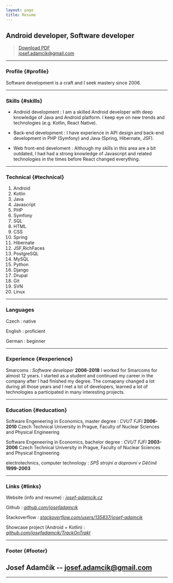 ```yaml
---
layout: page
title: Resume
---
```


## Android developer, Software developer

> [Download PDF](resume.pdf)  
> [josef.adamcik@gmail.com](mailto:josef.adamcik@gmail.com)  


------

### Profile {#profile}

Software development is a craft and I seek mastery since 2006.

------

### Skills {#skills}

* Android development
  : I am a skilled Android developer with deep knowledge of Java and Android platform. I keep eye on new trends and technologies (e.g. Kotlin, React Native).

* Back-end development
  : I have experience in API design and back-end development in PHP (Symfony) and Java (Spring, Hibernate, JSF).

* Web front-end develoment
  : Although my skills in this area are a bit outdated, I had had a strong knowledge of Javascript and related technologies in the times before React changed everything.

-------

### Technical {#technical}

1. Android
1. Kotlin
1. Java
1. Javascript
1. PHP
1. Symfony
1. SQL 
1. HTML
1. CSS
1. Spring
1. Hibernate
1. JSF,RichFaces
1. PostgreSQL
1. MySQL
1. Python
1. Django
1. Drupal
1. Git
1. SVN
1. Linux


------

### Languages

Czech 
: native

English
: proficient

German
: beginner

------

### Experience {#experience}

Smarcoms
: *Software developer*
  __2006-2018__
  I worked for Smarcoms for almost 12 years. I started as a student and continued my career in the company after I had finished my degree. The comapany changed a lot during all those years and I met a lot of developers, learned a lot of technologies a participated in many interesting projects.

------

### Education {#education}

Software Engeneering in Economics, master degree
: *CVUT FJFI*
  __2006-2010__
  Czech Technical University in Prague, Faculty of Nuclear Sciences and Physical Engineering

Software Engeneering in Economics, bachelor degree
: *CVUT FJFI*
  __2003-2006__
  Czech Technical University in Prague, Faculty of Nuclear Sciences and Physical Engineering

electrotechnics, computer technology
: *SPŠ strojní a dopravní v Děčíně*
  __1999-2003__

------
### Links {#links}

Website (info and resume)
: *[josef-adamcik.cz](https://josef-adamcik.cz)*

Github
: *[github.com/josefadamcik](https://github.com/josefadamcik)*

Stackoverflow
: *[stackoverflow.com/users/135837/josef-adamcik](https://stackoverflow.com/users/135837/josef-adamcik)*

Showcase project (Android + Kotlin)
: *[github.com/josefadamcik/TrackOnTrakt](https://github.com/josefadamcik/TrackOnTrakt)*

------
### Footer {#footer}

Josef Adamčík --  [josef.adamcik@gmail.com](josef.adamcik@gmail.com) 
 -- 

------
